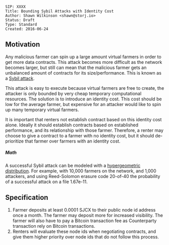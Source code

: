 ```
SIP: XXXX
Title: Bounding Sybil Attacks with Identity Cost
Author: Shawn Wilkinson <shawn@storj.io>
Status: Draft
Type: Standard
Created: 2016-06-24
```

## Motivation
Any malicious farmer can spin up a large amount virtual farmers in order to get more data contracts. This attack becomes more difficult as the network becomes larger, but still can mean that the malicious farmer gets an unbalanced amount of contracts for its size/performance. This is known as a [Sybil attack](https://en.wikipedia.org/wiki/Sybil_attack).

This attack is easy to execute because virtual farmers are free to create, the attacker is only bounded by very cheap temporary computational resources. The solution is to introduce an identity cost. This cost should be low for the average farmer, but expensive for an attacker would like to spin up many temporary virtual farmers.

It is important that renters not establish contract based on this identity cost alone. Ideally it should establish contracts based on established performance, and its relationship with those farmer. Therefore, a renter may choose to give a contract to a farmer with no identity cost, but it should de-prioritize that farmer over farmers with an identity cost.

##### Math
A successful Sybil attack can be modeled with a [hypergeometric distribution](https://www.geneprof.org/GeneProf/tools/hypergeometric.jsp). For example, with 10,000 farmers on the network, and 1,000 attackers, and using Reed-Solomon erasure code 20-of-40 the probability of a successful attack on a file 1.67e-11.

## Specification
1. Farmer deposits at least 0.0001 SJCX to their public node id address once a month. The farmer may deposit more for increased visibility.  The farmer will also have to pay a Bitcoin transaction fee as Counterparty transaction rely on Bitcoin transactions.
2. Renters will evaluate these node ids when negotiating contracts, and give them higher priority over node ids that do not follow this process.

